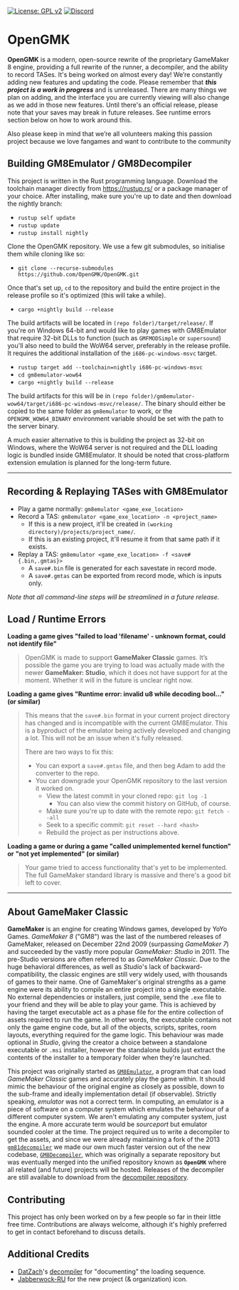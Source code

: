 [![License: GPL v2](https://img.shields.io/badge/License-GPL%20v2-blue.svg)](https://www.gnu.org/licenses/old-licenses/gpl-2.0.en.html)
[![Discord](https://discordapp.com/api/guilds/730417804368412686/widget.png?style=shield)](http://gmemu.com/discord)

# OpenGMK

**OpenGMK** is a modern, open-source rewrite of the proprietary GameMaker 8 engine, providing a full rewrite of the runner, a decompiler, and the ability to record TASes. It's being worked on almost every day! We’re constantly adding new features and updating the code.
Please remember that ___this project is a work in progress___ and is unreleased. There are many things we plan on adding, and the interface you are currently viewing will also change as we add in those new features.
Until there's an official release, please note that your saves may break
in future releases.
See runtime errors section below on how to work around this.

Also please keep in mind that we’re all volunteers making this passion project because we love fangames and want to contribute to the community

## Building GM8Emulator / GM8Decompiler

This project is written in the Rust programming language. Download the toolchain manager directly from https://rustup.rs/ or a package manager of your choice.
After installing, make sure you're up to date and then download the nightly branch:

- `rustup self update`
- `rustup update`
- `rustup install nightly`

Clone the OpenGMK repository.
We use a few git submodules, so initialise them while cloning like so:

- `git clone --recurse-submodules https://github.com/OpenGMK/OpenGMK.git`

Once that's set up, `cd` to the repository and build the entire project in the release profile so it's optimized (this will take a while).

- `cargo +nightly build --release`

The build artifacts will be located in `(repo folder)/target/release/`.
If you're on Windows 64-bit and would like to play games with GM8Emulator
that require 32-bit DLLs to function (such as `GMFMODSimple` or `supersound`)
you'll also need to build the WoW64 server, preferably in the release profile.
It requires the additional installation of the `i686-pc-windows-msvc` target.

- `rustup target add --toolchain=nightly i686-pc-windows-msvc`
- `cd gm8emulator-wow64`
- `cargo +nightly build --release`

The build artifacts for this will be in
`(repo folder)/gm8emulator-wow64/target/i686-pc-windows-msvc/release/`.
The binary should either be copied to the same folder as `gm8emulator` to work,
or the `OPENGMK_WOW64_BINARY` environment variable should be set
with the path to the server binary.

A much easier alternative to this is building the project as 32-bit on Windows,
where the WoW64 server is not required
and the DLL loading logic is bundled inside GM8Emulator.
It should be noted that cross-platform extension emulation is planned
for the long-term future.

---

## Recording & Replaying TASes with GM8Emulator

- Play a game normally: `gm8emulator <game_exe_location>`
- Record a TAS: `gm8emulator <game_exe_location> -n <project_name>`
  - If this is a new project, it'll be created in `(working directory)/projects/project_name/`.
  - If this is an existing project, it'll resume it from that same path if it exists.
- Replay a TAS: `gm8emulator <game_exe_location> -f <save#{.bin,.gmtas}>`
  - A `save#.bin` file is generated for each savestate in record mode.
  - A `save#.gmtas` can be exported from record mode, which is inputs only.

*Note that all command-line steps will be streamlined in a future release.*

## Load / Runtime Errors

**Loading a game gives "failed to load 'filename' - unknown format, could not identify file"**

> OpenGMK is made to support **GameMaker Classic** games. It’s possible the game you are trying to load was actually made with the newer **GameMaker: Studio**,
which it does not have support for at the moment.
Whether it will in the future is unclear right now.

**Loading a game gives "Runtime error: invalid u8 while decoding bool..." (or similar)**

> This means that the `save#.bin` format in your current project directory has changed
> and is incompatible with the current GM8Emulator.
> This is a byproduct of the emulator being actively developed and changing a lot.
> This will not be an issue when it's fully released.
>
> There are two ways to fix this:
>
> - You can export a `save#.gmtas` file, and then beg Adam to add the converter to the repo.
> - You can downgrade your OpenGMK repository to the last version it worked on.
>   - View the latest commit in your cloned repo: `git log -1`
>     - You can also view the commit history on GitHub, of course.
>   - Make sure you're up to date with the remote repo: `git fetch --all`
>   - Seek to a specific commit: `git reset --hard <hash>`
>   - Rebuild the project as per instructions above.



**Loading a game or during a game "called unimplemented kernel function" or**
**"not yet implemented" (or similar)**

> Your game tried to access functionality that's yet to be implemented.
> The full GameMaker standard library is massive and there's a good bit left to cover.

---

## About GameMaker Classic
**GameMaker** is an engine for creating Windows games, developed by YoYo Games.
*GameMaker 8* ("GM8") was the last of the numbered releases of GameMaker,
released on December 22nd 2009 (surpassing *GameMaker 7*)
and succeeded by the vastly more popular *GameMaker: Studio* in 2011.
The pre-Studio versions are often referred to as *GameMaker Classic*.
Due to the huge behavioral differences, as well as *Studio*'s lack of backward-compatibility,
the classic engines are still very widely used, with thousands of games to their name.
One of GameMaker's original strengths as a game engine were
its ability to compile an entire project into a single executable.
No external dependencies or installers, just compile,
send the `.exe` file to your friend and they will be able to play your game.
This is achieved by having the target executable act as a phase file
for the entire collection of assets required to run the game.
In other words, the executable contains not only the game engine code,
but all of the objects, scripts, sprites, room layouts, everything required for the game logic.
This behaviour was made optional in *Studio*, giving the creator a choice between
a standalone executable or `.msi` installer, however the standalone builds
just extract the contents of the installer to a temporary folder when they're launched.

This project was originally started as
[`GM8Emulator`](https://github.com/Adamcake/Legacy-GM8Emulator),
a program that can load
*GameMaker Classic* games and accurately play the game within.
It should mimic the behaviour of the original engine as closely as possible,
down to the sub-frame and ideally implementation detail (if observable).
Strictly speaking, *emulator* was not a correct term.
In computing, an emulator is a piece of software on a computer system
which emulates the behaviour of a different computer system.
We aren't emulating any computer system, just the engine.
A more accurate term would be *sourceport* but emulator sounded cooler at the time.
The project required us to write a decompiler to get the assets,
and since we were already maintaining a fork of the 2013
[`gm81decompiler`]((https://github.com/WastedMeerkat/gm81decompiler))
we made our own much faster version out of the new codebase,
[`GM8Decompiler`]((https://github.com/OpenGMK/GM8Decompiler)),
which was originally a separate repository but was eventually merged
into the unified repository known as **`OpenGMK`**
where all related (and future) projects will be hosted.
Releases of the decompiler are still available to download from the
[decompiler repository](https://github.com/OpenGMK/GM8Decompiler).

## Contributing

This project has only been worked on by a few people so far in their little free time.
Contributions are always welcome, although it's highly preferred to get in contact beforehand
to discuss details.

## Additional Credits
- [DatZach](https://github.com/DatZach)'s [decompiler](https://github.com/WastedMeerkat/gm81decompiler) for "documenting" the loading sequence.
- [Jabberwock-RU](https://github.com/Jabberwock-RU) for the new project (& organization) icon.
